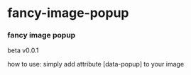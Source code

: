 # fancy-image-popup
### fancy image popup

beta v0.0.1

how to use: simply add attribute [data-popup] to your image
